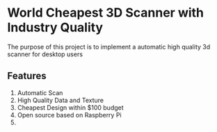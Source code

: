 # World Cheapest 3D Scanner with Industry Quality

The purpose of this project is to implement a automatic high quality 3d scanner for desktop users

## Features
1. Automatic Scan
2. High Quality Data and Texture
3. Cheapest Design within $100 budget
3. Open source based on Raspberry Pi
4. 







